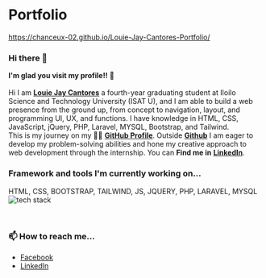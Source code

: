 # Portfolio
https://chanceux-02.github.io/Louie-Jay-Cantores-Portfolio/

### Hi there 👋

**I'm glad you visit my profile!!** :star_struck: <br><br> Hi I am [**Louie Jay Cantores**]([Link](https://web.facebook.com/ackoesi.louie))  a fourth-year graduating student at Iloilo Science and Technology University (ISAT U), and I am able to build a web presence from the ground up, from concept to navigation, layout, and programming UI, UX, and functions. I have knowledge in HTML, CSS, JavaScript, jQuery, PHP, Laravel, MYSQL, Bootstrap, and Tailwind. <br> This is my journey on my :running_man: [**GitHub Profile**](https://github.com/Chanceux-02?tab=repositories). Outside [**Github**](https://github.com/Chanceux-02) I am eager to develop my problem-solving abilities and hone my creative approach to web development through the internship.
You can **Find me in** [**LinkedIn**]([Link](https://www.linkedin.com/in/louie-jay-cantores-988a79233/)).
<br>

### Framework and tools I'm currently working on...
HTML, CSS, BOOTSTRAP, TAILWIND, JS, JQUERY, PHP, LARAVEL, MYSQL
![tech stack](https://user-images.githubusercontent.com/99269976/224469076-257a69d2-4d40-4891-8918-6750cba4160d.png)

<br>

### 📫 How to reach me...
- [Facebook]([Link](https://web.facebook.com/ackoesi.louie))
- [LinkedIn]([Link](https://www.linkedin.com/in/louie-jay-cantores-988a79233/))
